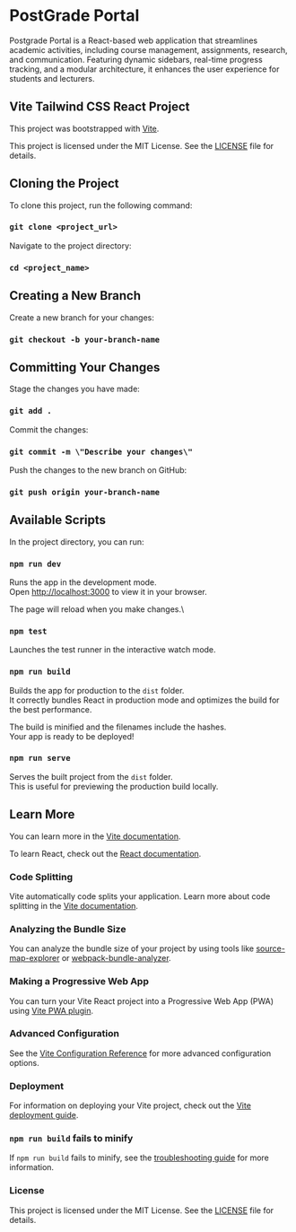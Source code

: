 # PostGrade Portal

Postgrade Portal is a React-based web application that streamlines academic activities, including course management, assignments, research, and communication. Featuring dynamic sidebars, real-time progress tracking, and a modular architecture, it enhances the user experience for students and lecturers.

## Vite Tailwind CSS React Project

This project was bootstrapped with [Vite](https://vitejs.dev/).

This project is licensed under the MIT License. See the [LICENSE](./LICENSE) file for details.

## Cloning the Project

To clone this project, run the following command:

### `git clone <project_url>`

Navigate to the project directory:

### `cd <project_name>`

## Creating a New Branch

Create a new branch for your changes:

### `git checkout -b your-branch-name`

## Committing Your Changes

Stage the changes you have made:

### `git add .`

Commit the changes:

### `git commit -m \"Describe your changes\"`

Push the changes to the new branch on GitHub:

### `git push origin your-branch-name`

## Available Scripts

In the project directory, you can run:

### `npm run dev`

Runs the app in the development mode.\
Open [http://localhost:3000](http://localhost:3000) to view it in your browser.

The page will reload when you make changes.\

### `npm test`

Launches the test runner in the interactive watch mode.

### `npm run build`

Builds the app for production to the `dist` folder.\
It correctly bundles React in production mode and optimizes the build for the best performance.

The build is minified and the filenames include the hashes.\
Your app is ready to be deployed!

### `npm run serve`

Serves the built project from the `dist` folder.\
This is useful for previewing the production build locally.

## Learn More

You can learn more in the [Vite documentation](https://vitejs.dev/guide/).

To learn React, check out the [React documentation](https://reactjs.org/).

### Code Splitting

Vite automatically code splits your application. Learn more about code splitting in the [Vite documentation](https://vitejs.dev/guide/features.html#code-splitting).

### Analyzing the Bundle Size

You can analyze the bundle size of your project by using tools like [source-map-explorer](https://www.npmjs.com/package/source-map-explorer) or [webpack-bundle-analyzer](https://www.npmjs.com/package/webpack-bundle-analyzer).

### Making a Progressive Web App

You can turn your Vite React project into a Progressive Web App (PWA) using [Vite PWA plugin](https://vite-pwa-org.netlify.app/).

### Advanced Configuration

See the [Vite Configuration Reference](https://vitejs.dev/config/) for more advanced configuration options.

### Deployment

For information on deploying your Vite project, check out the [Vite deployment guide](https://vitejs.dev/guide/static-deploy.html).

### `npm run build` fails to minify

If `npm run build` fails to minify, see the [troubleshooting guide](https://vitejs.dev/guide/static-deploy.html#build-fails-to-minify) for more information.

### License

This project is licensed under the MIT License. See the [LICENSE](./LICENSE) file for details.

